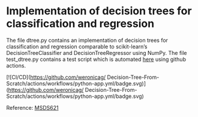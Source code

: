 # Implementation of decision trees for classification and regression
The file dtree.py contains an implementation of decision trees for classification and regression comparable to scikit-learn’s DecisionTreeClassifier and DecisionTreeRegressor using NumPy.
The file test_dtree.py contains a test script which is automated [here](https://github.com/weronicag/Decision-Tree-From-Scratch/actions) using github actions.

[![CI/CD](https://github.com/weronicag/
Decision-Tree-From-Scratch/actions/workflows/python-app.yml/badge.svg)](https://github.com/weronicag/
Decision-Tree-From-Scratch/actions/workflows/python-app.yml/badge.svg)

Reference: [MSDS621](https://github.com/parrt/msds621/blob/master/projects/dtree/dtree.md)


